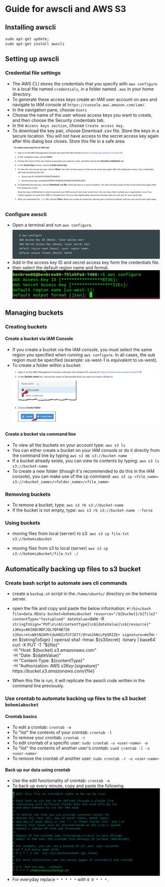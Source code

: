 # Guide for awscli and AWS S3

## Installing awscli

```
sudo apt-get update;
sudo apt-get install awscli
```

## Setting up awscli


### Credential file settings

- The AWS CLI stores the credentials that you specify with `aws configure` in a local file named `credentials`, in a folder named `.aws` in your home directory. 
- To generate these access keys create an IAM user account on aws and navigate to IAM console at `https://console.aws.amazon.com/iam/`.
- In the navigation pane, choose `Users`
- Choose the name of the user whose access keys you want to create, and then choose the Security credentials tab.
- In the `Access keys section`, choose `Create access key`.
- To download the key pair, choose Download .csv file. Store the keys in a secure location. You will not have access to the secret access key again after this dialog box closes. Store this file in a safe area.
![](img/credentials.png)

### Configure awscli
- Open a terminal and run `aws configure`. 
![](img/aws_1.png)
- Add in the access key ID and secret access key form the credentials file. 
- then select the default region name and format.
![](img/aws_2.png)

## Managing buckets

### Creating buckets

#### Create a bucket via IAM Console
- If you create a bucket via the IAM console, you must select the same region you specified when running `aws configure`. In all cases, the sub region must be specified (example: us-west-1 is equivalent to us-west).
- To create a folder within a bucket: 
![](img/aws_3.png)
#### Create a bucket via command line
- To view all the buckets on your account type:
`aws s3 ls`
- You can either create a bucket on your IAM console or do it directly from the command line by typing 
`aws s3 mb s3://bucket-name`
- If a bucket already exists, you can view its contents by typing:
`aws s3 ls s3://bucket-name`
- To create a new folder (though it's recommended to do this in the IAM console), you can make use of the cp command: 
`aws s3 cp <file_name> s3://<bucket_name>/<folder_name>/<file_name>` 


### Removing buckets
- To remove a bucket, type: 
`aws s3 rb s3://bucket-name`
- If the bucket is not empty, type: 
`aws s3 rb s3://bucket-name --force`

### Using buckets

- moving files from local (server) to s3:
`aws s3 cp file.txt s3://bohemiabucket`

- moving files from s3 to local (server)
`aws s3 cp s3://bohemiabucket/file.txt ./`

## Automatically backing up files to s3 bucket

### Create bash script to automate aws cli commands
- create a `backup.sh` script in the `/home/ubuntu/` directory on the bohemia server. 
- open the file and copy and paste the below information: 
`#!/bin/bash
file=data.RData
bucket=bohemiabucket
resource="/${bucket}/${file}"
contentType="testupload"
dateValue=`date -R`
stringToSign="PUT\n\n${contentType}\n${dateValue}\n${resource}"
s3Key=AKIAQCHDFJQLYQFAB726
s3Secret=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
signature=`echo -en ${stringToSign} | openssl sha1 -hmac ${s3Secret} -binary | base64`
curl -X PUT -T "${file}" \
  -H "Host: ${bucket}.s3.amazonaws.com" \
  -H "Date: ${dateValue}" \
  -H "Content-Type: ${contentType}" \
  -H "Authorization: AWS ${s3Key}:${signature}" \
  https://${bucket}.s3.amazonaws.com/${file}`

- When this file is run, it will replicate the awscli code written in the command line previously.

### Use crontab to automate backing up files to the s3 bucket `bohemiabucket`

#### Crontab basics
- To edit a crontab: `crontab -e`
- To "list" the contents of your crontab: `crontab -l`
- To remove your crontab: `crontab -r`
- To edit crontab of a specific user: `sudo crontab -u <user-name> -e`
- To "list" the contents of another user's crontab: `suod crontab -l -u <user-name>`
- To remove the crontab of another user: `sudo crontab -r -u <user-name>`

#### Back up our data using crontab 
- Use the edit functionality of crontab: `crontab -e`
- To back up every minute, copy and paste the following.
![](img/crontab.png)
- For everyday replace `* * * * *` with `0 0 * * *`. 



